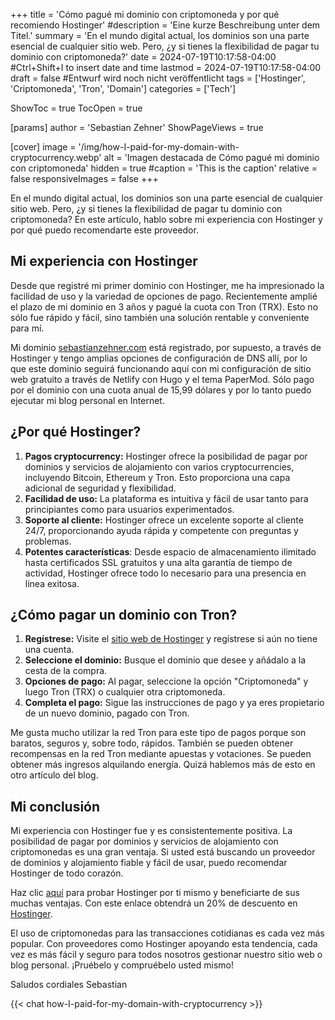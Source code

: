 +++
title = 'Cómo pagué mi dominio con criptomoneda y por qué recomiendo Hostinger'
#description = 'Eine kurze Beschreibung unter dem Titel.'
summary = 'En el mundo digital actual, los dominios son una parte esencial de cualquier sitio web. Pero, ¿y si tienes la flexibilidad de pagar tu dominio con criptomoneda?'
date = 2024-07-19T10:17:58-04:00 #Ctrl+Shift+I to insert date and time
lastmod = 2024-07-19T10:17:58-04:00
draft = false #Entwurf wird noch nicht veröffentlicht
tags = ['Hostinger', 'Criptomoneda', 'Tron', 'Domain']
categories = ['Tech']

ShowToc = true
TocOpen = true

[params]
    author = 'Sebastian Zehner'
    ShowPageViews = true

[cover]
    image = '/img/how-I-paid-for-my-domain-with-cryptocurrency.webp'
    alt = 'Imagen destacada de Cómo pagué mi dominio con criptomoneda'
    hidden = true
    #caption = 'This is the caption'
    relative = false
    responsiveImages = false
+++

En el mundo digital actual, los dominios son una parte esencial de cualquier sitio web. Pero, ¿y si tienes la flexibilidad de pagar tu dominio con criptomoneda? En este artículo, hablo sobre mi experiencia con Hostinger y por qué puedo recomendarte este proveedor.

## Mi experiencia con Hostinger

Desde que registré mi primer dominio con Hostinger, me ha impresionado la facilidad de uso y la variedad de opciones de pago. Recientemente amplié el plazo de mi dominio en 3 años y pagué la cuota con Tron (TRX). Esto no sólo fue rápido y fácil, sino también una solución rentable y conveniente para mí.

Mi dominio [sebastianzehner.com](sebastianzehner.com) está registrado, por supuesto, a través de Hostinger y tengo amplias opciones de configuración de DNS allí, por lo que este dominio seguirá funcionando aquí con mi configuración de sitio web gratuito a través de Netlify con Hugo y el tema PaperMod. Sólo pago por el dominio con una cuota anual de 15,99 dólares y por lo tanto puedo ejecutar mi blog personal en Internet.

## ¿Por qué Hostinger?

1. **Pagos cryptocurrency:** Hostinger ofrece la posibilidad de pagar por dominios y servicios de alojamiento con varios cryptocurrencies, incluyendo Bitcoin, Ethereum y Tron. Esto proporciona una capa adicional de seguridad y flexibilidad.
2. **Facilidad de uso:** La plataforma es intuitiva y fácil de usar tanto para principiantes como para usuarios experimentados.
3. **Soporte al cliente:** Hostinger ofrece un excelente soporte al cliente 24/7, proporcionando ayuda rápida y competente con preguntas y problemas.
4. **Potentes características**: Desde espacio de almacenamiento ilimitado hasta certificados SSL gratuitos y una alta garantía de tiempo de actividad, Hostinger ofrece todo lo necesario para una presencia en línea exitosa.

## ¿Cómo pagar un dominio con Tron?

1. **Regístrese:** Visite el [sitio web de Hostinger](https://bit.ly/3W9oyZG) y regístrese si aún no tiene una cuenta.
2. **Seleccione el dominio:** Busque el dominio que desee y añádalo a la cesta de la compra.
3. **Opciones de pago:** Al pagar, seleccione la opción "Criptomoneda" y luego Tron (TRX) o cualquier otra criptomoneda.
4. **Completa el pago:** Sigue las instrucciones de pago y ya eres propietario de un nuevo dominio, pagado con Tron.

Me gusta mucho utilizar la red Tron para este tipo de pagos porque son baratos, seguros y, sobre todo, rápidos. También se pueden obtener recompensas en la red Tron mediante apuestas y votaciones. Se pueden obtener más ingresos alquilando energía. Quizá hablemos más de esto en otro artículo del blog.

## Mi conclusión

Mi experiencia con Hostinger fue y es consistentemente positiva. La posibilidad de pagar por dominios y servicios de alojamiento con criptomonedas es una gran ventaja. Si usted está buscando un proveedor de dominios y alojamiento fiable y fácil de usar, puedo recomendar Hostinger de todo corazón.

Haz clic [aquí](https://bit.ly/3W9oyZG) para probar Hostinger por ti mismo y beneficiarte de sus muchas ventajas. Con este enlace obtendrá un 20% de descuento en [Hostinger](https://bit.ly/3W9oyZG).

El uso de criptomonedas para las transacciones cotidianas es cada vez más popular. Con proveedores como Hostinger apoyando esta tendencia, cada vez es más fácil y seguro para todos nosotros gestionar nuestro sitio web o blog personal. ¡Pruébelo y compruébelo usted mismo!

Saludos cordiales
Sebastian

{{< chat how-I-paid-for-my-domain-with-cryptocurrency >}}


